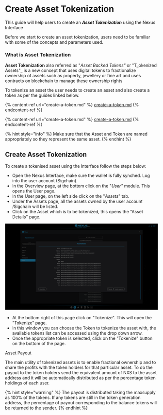 # Create Asset Tokenization

This guide will help users to create an _**Asset Tokenization**_ using the Nexus Interface

Before we start to create an asset tokenization, users need to be familiar with some of the concepts and parameters used.

### What is Asset Tokenization

**Asset Tokenization** also referred as  "_Asset Backed Tokens"_ or "T_okenized Assets"_ is a new concept that uses digital tokens to fractionalize ownership of assets such as property, jewellery or fine art and uses contracts on blockchain to manage these ownership rights

To tokenize an asset the user needs to create an asset and also create a token as per the guides linked below.

{% content-ref url="create-a-token.md" %}
[create-a-token.md](create-a-token.md)
{% endcontent-ref %}

{% content-ref url="create-a-token.md" %}
[create-a-token.md](create-a-token.md)
{% endcontent-ref %}

{% hint style="info" %}
Make sure that the Asset and Token are named appropriately so they represent the same asset.&#x20;
{% endhint %}



## Create Asset Tokenization

To create a tokenised asset using the Interface follow the steps below:

* Open the Nexus Interface, make sure the wallet is fully synched. Log into the user account (Sigchain).
* In the Overview page, at the bottom click on the "_User"_ module. This opens the User page.
* In the User page, on the left side click on the "_Assets_" tab.
* Under the Assets page, all the assets owned by the user account /Sigchain will be listed.
* Click on the Asset which is to be tokenized, this opens the "Asset Details" page.

![Asset Details Page](<../../.gitbook/assets/Asset Details.png>)

* At the bottom right of this page click on "Tokenize". This will open the "Tokenize" page.
* In this window you can choose the Token to tokenize the asset with, the available tokens list can be accessed using the drop down arrow.&#x20;
* Once the appropriate token is selected, click on the "Tokenize" button on the bottom of the page.



Asset Payout

The main utility of tokenized assets is to enable fractional ownership and to share the profits with the token holders for that particular asset. To do the payout to the token holders send the equivalent amount of NXS to the asset address and it will be automatically distributed as per the percentage token holdings of each user.

{% hint style="warning" %}
The payout is distributed taking the maxsupply as 100% of the tokens. If any tokens are still in the token generation address, the percentage of payout corresponding to the balance tokens will be returned to the sender.
{% endhint %}
